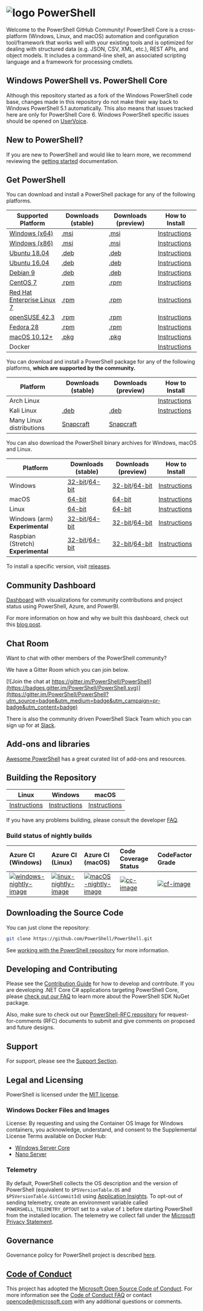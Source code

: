 # ![logo][] PowerShell

Welcome to the PowerShell GitHub Community!
PowerShell Core is a cross-platform (Windows, Linux, and macOS) automation and configuration tool/framework that works well with your existing tools and is optimized
for dealing with structured data (e.g. JSON, CSV, XML, etc.), REST APIs, and object models.
It includes a command-line shell, an associated scripting language and a framework for processing cmdlets.

[logo]: https://raw.githubusercontent.com/PowerShell/PowerShell/master/assets/ps_black_64.svg?sanitize=true

## Windows PowerShell vs. PowerShell Core

Although this repository started as a fork of the Windows PowerShell code base, changes made in this repository do not make their way back to Windows PowerShell 5.1 automatically.
This also means that issues tracked here are only for PowerShell Core 6.
Windows PowerShell specific issues should be opened on [UserVoice][].

[UserVoice]: https://windowsserver.uservoice.com/forums/301869-powershell

## New to PowerShell?

If you are new to PowerShell and would like to learn more, we recommend reviewing the [getting started][] documentation.

[getting started]: https://github.com/PowerShell/PowerShell/tree/master/docs/learning-powershell

## Get PowerShell

You can download and install a PowerShell package for any of the following platforms.

| Supported Platform                         | Downloads (stable)      | Downloads (preview)   | How to Install                |
| -------------------------------------------| ------------------------| ----------------------| ------------------------------|
| [Windows (x64)][corefx-win]                | [.msi][rl-windows-64]   | [.msi][pv-windows-64] | [Instructions][in-windows]    |
| [Windows (x86)][corefx-win]                | [.msi][rl-windows-86]   | [.msi][pv-windows-86] | [Instructions][in-windows]    |
| [Ubuntu 18.04][corefx-linux]               | [.deb][rl-ubuntu18]     | [.deb][pv-ubuntu18]   | [Instructions][in-ubuntu18]   |
| [Ubuntu 16.04][corefx-linux]               | [.deb][rl-ubuntu16]     | [.deb][pv-ubuntu16]   | [Instructions][in-ubuntu16]   |
| [Debian 9][corefx-linux]                   | [.deb][rl-debian9]      | [.deb][pv-debian9]    | [Instructions][in-deb9]       |
| [CentOS 7][corefx-linux]                   | [.rpm][rl-centos]       | [.rpm][pv-centos]     | [Instructions][in-centos]     |
| [Red Hat Enterprise Linux 7][corefx-linux] | [.rpm][rl-centos]       | [.rpm][pv-centos]     | [Instructions][in-rhel7]      |
| [openSUSE 42.3][corefx-linux]              | [.rpm][rl-centos]       | [.rpm][pv-centos]     | [Instructions][in-opensuse]   |
| [Fedora 28][corefx-linux]                  | [.rpm][rl-centos]       | [.rpm][pv-centos]     | [Instructions][in-fedora]     |
| [macOS 10.12+][corefx-macos]               | [.pkg][rl-macos]        | [.pkg][pv-macos]      | [Instructions][in-macos]      |
| Docker                                     |                         |                       | [Instructions][in-docker]     |

You can download and install a PowerShell package for any of the following platforms, **which are supported by the community.**

| Platform                 | Downloads (stable)      | Downloads (preview)           | How to Install                |
| -------------------------| ------------------------| ----------------------------- | ------------------------------|
| Arch Linux               |                         |                               | [Instructions][in-archlinux]  |
| Kali Linux               | [.deb][rl-ubuntu16]     | [.deb][pv-ubuntu16]           | [Instructions][in-kali]       |
| Many Linux distributions | [Snapcraft][rl-snap]    | [Snapcraft][pv-snap]          |                               |

You can also download the PowerShell binary archives for Windows, macOS and Linux.

| Platform                            | Downloads (stable)                               | Downloads (preview)                             | How to Install                                 |
| ------------------------------------| ------------------------------------------------ | ------------------------------------------------| -----------------------------------------------|
| Windows                             | [32-bit][rl-winx86-zip]/[64-bit][rl-winx64-zip]  | [32-bit][pv-winx86-zip]/[64-bit][pv-winx64-zip] | [Instructions][in-windows-zip]                 |
| macOS                               | [64-bit][rl-macos-tar]                           | [64-bit][pv-macos-tar]                          | [Instructions][in-tar-macos]                   |
| Linux                               | [64-bit][rl-linux-tar]                           | [64-bit][pv-linux-tar]                          | [Instructions][in-tar-linux]                   |
| Windows (arm) **Experimental**      | [32-bit][rl-winarm]/[64-bit][rl-winarm64]        | [32-bit][pv-winarm]/[64-bit][pv-winarm64]       | [Instructions][in-arm]                         |
| Raspbian (Stretch) **Experimental** | [32-bit][rl-raspbian]/[64-bit][rl-raspbian64]    | [32-bit][pv-arm32]/[64-bit][pv-arm64]           | [Instructions][in-raspbian]                    |

[rl-windows-64]: https://github.com/PowerShell/PowerShell/releases/download/v6.2.1/PowerShell-6.2.1-win-x64.msi
[rl-windows-86]: https://github.com/PowerShell/PowerShell/releases/download/v6.2.1/PowerShell-6.2.1-win-x86.msi
[rl-ubuntu18]: https://github.com/PowerShell/PowerShell/releases/download/v6.2.1/powershell_6.2.1-1.ubuntu.18.04_amd64.deb
[rl-ubuntu16]: https://github.com/PowerShell/PowerShell/releases/download/v6.2.1/powershell_6.2.1-1.ubuntu.16.04_amd64.deb
[rl-debian9]: https://github.com/PowerShell/PowerShell/releases/download/v6.2.1/powershell_6.2.1-1.debian.9_amd64.deb
[rl-centos]: https://github.com/PowerShell/PowerShell/releases/download/v6.2.1/powershell-6.2.1-1.rhel.7.x86_64.rpm
[rl-macos]: https://github.com/PowerShell/PowerShell/releases/download/v6.2.1/powershell-6.2.1-osx-x64.pkg
[rl-winarm]: https://github.com/PowerShell/PowerShell/releases/download/v6.2.1/PowerShell-6.2.1-win-arm32.zip
[rl-winarm64]: https://github.com/PowerShell/PowerShell/releases/download/v6.2.1/PowerShell-6.2.1-win-arm64.zip
[rl-winx86-zip]: https://github.com/PowerShell/PowerShell/releases/download/v6.2.1/PowerShell-6.2.1-win-x86.zip
[rl-winx64-zip]: https://github.com/PowerShell/PowerShell/releases/download/v6.2.1/PowerShell-6.2.1-win-x64.zip
[rl-macos-tar]: https://github.com/PowerShell/PowerShell/releases/download/v6.2.1/powershell-6.2.1-osx-x64.tar.gz
[rl-linux-tar]: https://github.com/PowerShell/PowerShell/releases/download/v6.2.1/powershell-6.2.1-linux-x64.tar.gz
[rl-raspbian]: https://github.com/PowerShell/PowerShell/releases/download/v6.2.1/powershell-6.2.1-linux-arm32.tar.gz
[rl-raspbian64]: https://github.com/PowerShell/PowerShell/releases/download/v6.2.1/powershell-6.2.1-linux-arm64.tar.gz
[rl-snap]: https://snapcraft.io/powershell

[pv-windows-64]: https://github.com/PowerShell/PowerShell/releases/download/v7.0.0-preview.1/PowerShell-7.0.0-preview.1-win-x64.msi
[pv-windows-86]: https://github.com/PowerShell/PowerShell/releases/download/v7.0.0-preview.1/PowerShell-7.0.0-preview.1-win-x86.msi
[pv-ubuntu18]: https://github.com/PowerShell/PowerShell/releases/download/v7.0.0-preview.1/powershell-preview_7.0.0-preview.1-1.ubuntu.18.04_amd64.deb
[pv-ubuntu16]: https://github.com/PowerShell/PowerShell/releases/download/v7.0.0-preview.1/powershell-preview_7.0.0-preview.1-1.ubuntu.16.04_amd64.deb
[pv-debian9]: https://github.com/PowerShell/PowerShell/releases/download/v7.0.0-preview.1/powershell-preview_7.0.0-preview.1-1.debian.9_amd64.deb
[pv-centos]: https://github.com/PowerShell/PowerShell/releases/download/v7.0.0-preview.1/powershell-preview-6.2.0_rc.1-1.rhel.7.x86_64.rpm
[pv-macos]: https://github.com/PowerShell/PowerShell/releases/download/v7.0.0-preview.1/powershell-7.0.0-preview.1-osx-x64.pkg
[pv-winarm]: https://github.com/PowerShell/PowerShell/releases/download/v7.0.0-preview.1/PowerShell-7.0.0-preview.1-win-arm32.zip
[pv-winarm64]: https://github.com/PowerShell/PowerShell/releases/download/v7.0.0-preview.1/PowerShell-7.0.0-preview.1-win-arm64.zip
[pv-winx86-zip]: https://github.com/PowerShell/PowerShell/releases/download/v7.0.0-preview.1/PowerShell-7.0.0-preview.1-win-x86.zip
[pv-winx64-zip]: https://github.com/PowerShell/PowerShell/releases/download/v7.0.0-preview.1/PowerShell-7.0.0-preview.1-win-x64.zip
[pv-macos-tar]: https://github.com/PowerShell/PowerShell/releases/download/v7.0.0-preview.1/powershell-7.0.0-preview.1-osx-x64.tar.gz
[pv-linux-tar]: https://github.com/PowerShell/PowerShell/releases/download/v7.0.0-preview.1/powershell-7.0.0-preview.1-linux-x64.tar.gz
[pv-arm32]: https://github.com/PowerShell/PowerShell/releases/download/v7.0.0-preview.1/powershell-7.0.0-preview.1-linux-arm32.tar.gz
[pv-arm64]: https://github.com/PowerShell/PowerShell/releases/download/v7.0.0-preview.1/powershell-7.0.0-preview.1-linux-arm64.tar.gz
[pv-snap]: https://snapcraft.io/powershell-preview

[in-windows]: https://docs.microsoft.com/powershell/scripting/setup/installing-powershell-core-on-windows?view=powershell-6
[in-ubuntu14]: https://docs.microsoft.com/powershell/scripting/setup/installing-powershell-core-on-linux?view=powershell-6#ubuntu-1404
[in-ubuntu16]: https://docs.microsoft.com/powershell/scripting/setup/installing-powershell-core-on-linux?view=powershell-6#ubuntu-1604
[in-ubuntu18]: https://docs.microsoft.com/powershell/scripting/setup/installing-powershell-core-on-linux?view=powershell-6#ubuntu-1804
[in-deb9]: https://docs.microsoft.com/powershell/scripting/setup/installing-powershell-core-on-linux?view=powershell-6#debian-9
[in-centos]: https://docs.microsoft.com/powershell/scripting/setup/installing-powershell-core-on-linux?view=powershell-6#centos-7
[in-rhel7]: https://docs.microsoft.com/powershell/scripting/setup/installing-powershell-core-on-linux?view=powershell-6#red-hat-enterprise-linux-rhel-7
[in-opensuse]: https://docs.microsoft.com/powershell/scripting/setup/installing-powershell-core-on-linux?view=powershell-6#opensuse
[in-fedora]: https://docs.microsoft.com/powershell/scripting/setup/installing-powershell-core-on-linux?view=powershell-6#fedora
[in-archlinux]: https://docs.microsoft.com/powershell/scripting/setup/installing-powershell-core-on-linux?view=powershell-6#arch-linux
[in-macos]: https://docs.microsoft.com/powershell/scripting/setup/installing-powershell-core-on-macos?view=powershell-6
[in-docker]: https://github.com/PowerShell/PowerShell-Docker
[in-kali]: https://docs.microsoft.com/powershell/scripting/setup/installing-powershell-core-on-linux?view=powershell-6#kali
[in-windows-zip]: https://docs.microsoft.com/powershell/scripting/setup/installing-powershell-core-on-windows?view=powershell-6#zip
[in-tar-linux]: https://docs.microsoft.com/powershell/scripting/setup/installing-powershell-core-on-linux?view=powershell-6#binary-archives
[in-tar-macos]: https://docs.microsoft.com/powershell/scripting/setup/installing-powershell-core-on-macos?view=powershell-6#binary-archives
[in-raspbian]: https://docs.microsoft.com/powershell/scripting/setup/installing-powershell-core-on-linux?view=powershell-6#raspbian
[in-arm]: https://docs.microsoft.com/powershell/scripting/setup/powershell-core-on-arm?view=powershell-6
[corefx-win]:https://github.com/dotnet/core/blob/master/release-notes/2.1/2.1-supported-os.md#windows
[corefx-linux]:https://github.com/dotnet/core/blob/master/release-notes/2.1/2.1-supported-os.md#linux
[corefx-macos]:https://github.com/dotnet/core/blob/master/release-notes/2.1/2.1-supported-os.md#macos

To install a specific version, visit [releases](https://github.com/PowerShell/PowerShell/releases).

## Community Dashboard

[Dashboard](https://aka.ms/psgithubbi) with visualizations for community contributions and project status using PowerShell, Azure, and PowerBI.

For more information on how and why we built this dashboard, check out this [blog post](https://blogs.msdn.microsoft.com/powershell/2017/01/31/powershell-open-source-community-dashboard/).

## Chat Room

Want to chat with other members of the PowerShell community?

We have a Gitter Room which you can join below.

[![Join the chat at https://gitter.im/PowerShell/PowerShell](https://badges.gitter.im/PowerShell/PowerShell.svg)](https://gitter.im/PowerShell/PowerShell?utm_source=badge&utm_medium=badge&utm_campaign=pr-badge&utm_content=badge)

There is also the community driven PowerShell Slack Team which you can sign up for at [Slack].

[Slack]: http://slack.poshcode.org

## Add-ons and libraries

[Awesome PowerShell](https://github.com/janikvonrotz/awesome-powershell) has a great curated list of add-ons and resources.

## Building the Repository

| Linux                    | Windows                    | macOS                   |
|--------------------------|----------------------------|------------------------|
| [Instructions][bd-linux] | [Instructions][bd-windows] | [Instructions][bd-macOS] |

If you have any problems building, please consult the developer [FAQ][].

### Build status of nightly builds

| Azure CI (Windows)                       | Azure CI (Linux)                               | Azure CI (macOS)                               | Code Coverage Status     | CodeFactor Grade         |
|:-----------------------------------------|:-----------------------------------------------|:-----------------------------------------------|:-------------------------|:-------------------------|
| [![windows-nightly-image][]][windows-nightly-site] | [![linux-nightly-image][]][linux-nightly-site] | [![macOS-nightly-image][]][macos-nightly-site] | [![cc-image][]][cc-site] | [![cf-image][]][cf-site] |

[bd-linux]: https://github.com/PowerShell/PowerShell/tree/master/docs/building/linux.md
[bd-windows]: https://github.com/PowerShell/PowerShell/tree/master/docs/building/windows-core.md
[bd-macOS]: https://github.com/PowerShell/PowerShell/tree/master/docs/building/macos.md

[FAQ]: https://github.com/PowerShell/PowerShell/tree/master/docs/FAQ.md

[az-windows-image]: https://powershell.visualstudio.com/PowerShell/_apis/build/status/PowerShell-CI-windows?branchName=master
[az-windows-site]: https://powershell.visualstudio.com/PowerShell/_build?definitionId=19
[az-linux-image]: https://powershell.visualstudio.com/PowerShell/_apis/build/status/PowerShell-CI-linux?branchName=master
[az-linux-site]: https://powershell.visualstudio.com/PowerShell/_build?definitionId=17
[az-macos-image]: https://powershell.visualstudio.com/PowerShell/_apis/build/status/PowerShell-CI-macos?branchName=master
[az-macos-site]: https://powershell.visualstudio.com/PowerShell/_build?definitionId=14
[az-spell-image]: https://powershell.visualstudio.com/PowerShell/_apis/build/status/PowerShell-CI-static-analysis?branchName=master
[az-spell-site]: https://powershell.visualstudio.com/PowerShell/_build?definitionId=22
[windows-nightly-site]: https://powershell.visualstudio.com/PowerShell/_build/latest?definitionId=32
[linux-nightly-site]: https://powershell.visualstudio.com/PowerShell/_build?definitionId=23
[macos-nightly-site]: https://powershell.visualstudio.com/PowerShell/_build?definitionId=24
[windows-nightly-image]: https://powershell.visualstudio.com/PowerShell/_apis/build/status/PowerShell-CI-Windows-daily
[linux-nightly-image]: https://powershell.visualstudio.com/PowerShell/_apis/build/status/PowerShell-CI-linux-daily?branchName=master
[macOS-nightly-image]: https://powershell.visualstudio.com/PowerShell/_apis/build/status/PowerShell-CI-macos-daily?branchName=master
[cc-site]: https://codecov.io/gh/PowerShell/PowerShell
[cc-image]: https://codecov.io/gh/PowerShell/PowerShell/branch/master/graph/badge.svg
[cf-site]: https://www.codefactor.io/repository/github/powershell/powershell
[cf-image]: https://www.codefactor.io/repository/github/powershell/powershell/badge

## Downloading the Source Code

You can just clone the repository:

```sh
git clone https://github.com/PowerShell/PowerShell.git
```

See [working with the PowerShell repository](https://github.com/PowerShell/PowerShell/tree/master/docs/git) for more information.

## Developing and Contributing

Please see the [Contribution Guide][] for how to develop and contribute.
If you are developing .NET Core C# applications targeting PowerShell Core, please [check out our FAQ][] to learn more about the PowerShell SDK NuGet package.

Also, make sure to check out our [PowerShell-RFC repository](https://github.com/powershell/powershell-rfc) for request-for-comments (RFC) documents to submit and give comments on proposed and future designs.

[Contribution Guide]: https://github.com/PowerShell/PowerShell/blob/master/.github/CONTRIBUTING.md
[check out our FAQ]: https://github.com/PowerShell/PowerShell/tree/master/docs/FAQ.md#where-do-i-get-the-powershell-core-sdk-package

## Support

For support, please see the [Support Section][].

[Support Section]: https://github.com/PowerShell/PowerShell/tree/master/.github/SUPPORT.md

## Legal and Licensing

PowerShell is licensed under the [MIT license][].

[MIT license]: https://github.com/PowerShell/PowerShell/tree/master/LICENSE.txt

### Windows Docker Files and Images

License: By requesting and using the Container OS Image for Windows containers, you acknowledge, understand, and consent to the Supplemental License Terms available on Docker Hub:

- [Windows Server Core](https://hub.docker.com/r/microsoft/windowsservercore/)
- [Nano Server](https://hub.docker.com/r/microsoft/nanoserver/)

### Telemetry

By default, PowerShell collects the OS description and the version of PowerShell (equivalent to `$PSVersionTable.OS` and `$PSVersionTable.GitCommitId`) using [Application Insights](https://azure.microsoft.com/services/application-insights/).
To opt-out of sending telemetry, create an environment variable called `POWERSHELL_TELEMETRY_OPTOUT` set to a value of `1` before starting PowerShell from the installed location.
The telemetry we collect fall under the [Microsoft Privacy Statement](https://privacy.microsoft.com/privacystatement/).

## Governance

Governance policy for PowerShell project is described [here][].

[here]: https://github.com/PowerShell/PowerShell/blob/master/docs/community/governance.md

## [Code of Conduct][conduct-md]

This project has adopted the [Microsoft Open Source Code of Conduct][conduct-code].
For more information see the [Code of Conduct FAQ][conduct-FAQ] or contact [opencode@microsoft.com][conduct-email] with any additional questions or comments.

[conduct-code]: https://opensource.microsoft.com/codeofconduct/
[conduct-FAQ]: https://opensource.microsoft.com/codeofconduct/faq/
[conduct-email]: mailto:opencode@microsoft.com
[conduct-md]: https://github.com/PowerShell/PowerShell/tree/master/CODE_OF_CONDUCT.md
